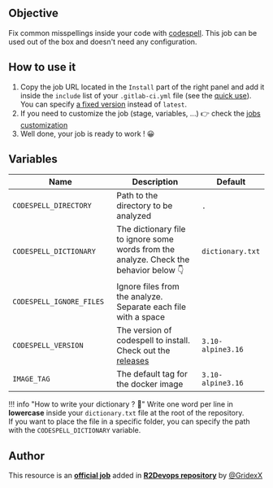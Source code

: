 ## Objective

Fix common misspellings inside your code with [codespell](https://github.com/codespell-project/codespell). This job can be used out of the box and doesn't need any configuration.

## How to use it

1. Copy the job URL located in the `Install` part of the right panel and add it inside the `include` list of your `.gitlab-ci.yml` file (see the [quick use](https://docs.r2devops.io/get-started/use-templates/#use-a-template)). You can specify [a fixed version](https://docs.r2devops.io/get-started/use-templates/#versioning) instead of `latest`.
1. If you need to customize the job (stage, variables, ...) 👉 check the [jobs
   customization](https://docs.r2devops.io/get-started/use-templates/#job-templates-customization)
1. Well done, your job is ready to work ! 😀

## Variables

| Name | Description | Default |
| ---- | ----------- | ------- |
| `CODESPELL_DIRECTORY` <img width=100/> | Path to the directory to be analyzed <img width=175/> | `.` <img width=100/> |
| `CODESPELL_DICTIONARY` | The dictionary file to ignore some words from the analyze. Check the behavior below 👇 | `dictionary.txt` |
| `CODESPELL_IGNORE_FILES` | Ignore files from the analyze. Separate each file with a space | ` ` |
| `CODESPELL_VERSION` | The version of codespell to install. Check out the [releases](https://github.com/codespell-project/codespell/releases) | `3.10-alpine3.16` |
| `IMAGE_TAG` | The default tag for the docker image | `3.10-alpine3.16` |

   !!! info "How to write your dictionary ? 📗"
   Write one word per line in **lowercase** inside your `dictionary.txt` file at the root of the repository.  
   If you want to place the file in a specific folder, you can specify the path with the `CODESPELL_DICTIONARY` variable. 

## Author
This resource is an **[official job](https://docs.r2devops.io/get-started/faq/#use-a-template)** added in [**R2Devops repository**](https://gitlab.com/r2devops/hub) by [@GridexX](https://gitlab.com/GridexX)
